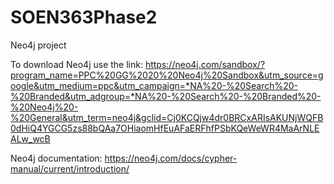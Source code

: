 # SOEN363Phase2
Neo4j project

To download Neo4j use the link: https://neo4j.com/sandbox/?program_name=PPC%20GG%2020%20Neo4j%20Sandbox&utm_source=google&utm_medium=ppc&utm_campaign=*NA%20-%20Search%20-%20Branded&utm_adgroup=*NA%20-%20Search%20-%20Branded%20-%20Neo4j%20-%20General&utm_term=neo4j&gclid=Cj0KCQjw4dr0BRCxARIsAKUNjWQFB0dHiQ4YGCG5zs88bQAa7OHiaomHfEuAFaERFhfPSbKQeWeWR4MaArNLEALw_wcB

Neo4j documentation: https://neo4j.com/docs/cypher-manual/current/introduction/

